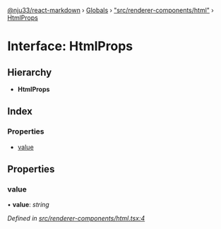 [@nju33/react-markdown](../README.md) › [Globals](../globals.md) › ["src/renderer-components/html"](../modules/_src_renderer_components_html_.md) › [HtmlProps](_src_renderer_components_html_.htmlprops.md)

# Interface: HtmlProps

## Hierarchy

* **HtmlProps**

## Index

### Properties

* [value](_src_renderer_components_html_.htmlprops.md#value)

## Properties

###  value

• **value**: *string*

*Defined in [src/renderer-components/html.tsx:4](https://github.com/nju33/react-markdown/blob/6bc1522/src/renderer-components/html.tsx#L4)*
